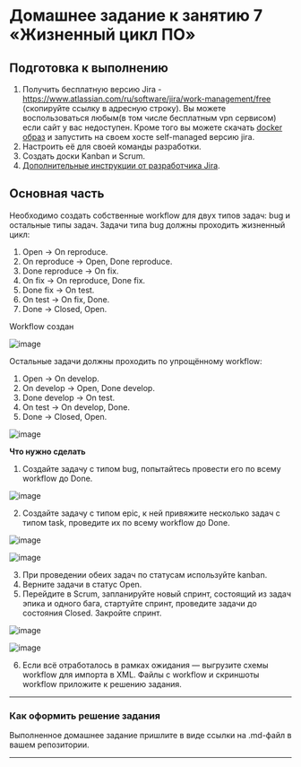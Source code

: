 # Домашнее задание к занятию 7 «Жизненный цикл ПО»

## Подготовка к выполнению

1. Получить бесплатную версию Jira - https://www.atlassian.com/ru/software/jira/work-management/free (скопируйте ссылку в адресную строку). Вы можете воспользоваться любым(в том числе бесплатным vpn сервисом) если сайт у вас недоступен. Кроме того вы можете скачать [docker образ](https://hub.docker.com/r/atlassian/jira-software/#) и запустить на своем хосте self-managed версию jira.
2. Настроить её для своей команды разработки.
3. Создать доски Kanban и Scrum.
4. [Дополнительные инструкции от разработчика Jira](https://support.atlassian.com/jira-cloud-administration/docs/import-and-export-issue-workflows/).

## Основная часть

Необходимо создать собственные workflow для двух типов задач: bug и остальные типы задач. Задачи типа bug должны проходить жизненный цикл:

1. Open -> On reproduce.
2. On reproduce -> Open, Done reproduce.
3. Done reproduce -> On fix.
4. On fix -> On reproduce, Done fix.
5. Done fix -> On test.
6. On test -> On fix, Done.
7. Done -> Closed, Open.

Workflow создан 

![image](https://github.com/user-attachments/assets/39065063-72d6-46a8-bbcf-58da01cfc78a)

Остальные задачи должны проходить по упрощённому workflow:

1. Open -> On develop.
2. On develop -> Open, Done develop.
3. Done develop -> On test.
4. On test -> On develop, Done.
5. Done -> Closed, Open.

![image](https://github.com/user-attachments/assets/6b5023cf-3987-42e7-aba0-3d2b64862386)

**Что нужно сделать**

1. Создайте задачу с типом bug, попытайтесь провести его по всему workflow до Done.

![image](https://github.com/user-attachments/assets/7ab5ba99-e793-41d2-aad7-1843e1aeec7d)

2. Создайте задачу с типом epic, к ней привяжите несколько задач с типом task, проведите их по всему workflow до Done. 

![image](https://github.com/user-attachments/assets/479143ab-a708-4e2d-af31-870aae01f633)

![image](https://github.com/user-attachments/assets/6937bb81-43b9-4567-939d-404c67171c73)

3. При проведении обеих задач по статусам используйте kanban. 
4. Верните задачи в статус Open.
5. Перейдите в Scrum, запланируйте новый спринт, состоящий из задач эпика и одного бага, стартуйте спринт, проведите задачи до состояния Closed. Закройте спринт.

![image](https://github.com/user-attachments/assets/889db186-58e1-4076-8db4-c4190fe9aeb4)

![image](https://github.com/user-attachments/assets/9995cc7b-56d3-4544-9777-e4e2be8eea08)

6. Если всё отработалось в рамках ожидания — выгрузите схемы workflow для импорта в XML. Файлы с workflow и скриншоты workflow приложите к решению задания.

---

### Как оформить решение задания

Выполненное домашнее задание пришлите в виде ссылки на .md-файл в вашем репозитории.

---
